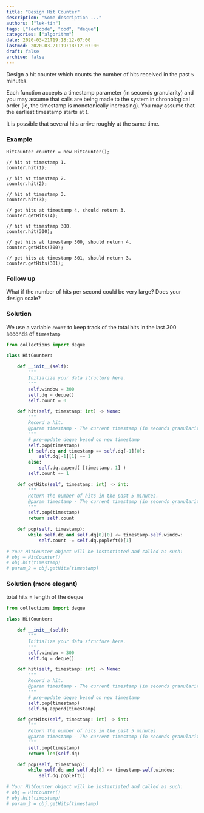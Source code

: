 ```yaml
---
title: "Design Hit Counter"
description: "Some description ..."
authors: ["lek-tin"]
tags: ["leetcode", "ood", "deque"]
categories: ["algorithm"]
date: 2020-03-21T19:18:12-07:00
lastmod: 2020-03-21T19:18:12-07:00
draft: false
archive: false
---
```

Design a hit counter which counts the number of hits received in the past `5` minutes.  

Each function accepts a timestamp parameter (in seconds granularity) and you may assume that calls are being made to the system in chronological order (ie, the timestamp is monotonically increasing). You may assume that the earliest timestamp starts at `1`.  

It is possible that several hits arrive roughly at the same time.  

### Example

```
HitCounter counter = new HitCounter();

// hit at timestamp 1.
counter.hit(1);

// hit at timestamp 2.
counter.hit(2);

// hit at timestamp 3.
counter.hit(3);

// get hits at timestamp 4, should return 3.
counter.getHits(4);

// hit at timestamp 300.
counter.hit(300);

// get hits at timestamp 300, should return 4.
counter.getHits(300);

// get hits at timestamp 301, should return 3.
counter.getHits(301);
```

### Follow up

What if the number of hits per second could be very large? Does your design scale?

### Solution

We use a variable `count` to keep track of the total hits in the last 300 seconds of `timestamp`
```python
from collections import deque

class HitCounter:

    def __init__(self):
        """
        Initialize your data structure here.
        """
        self.window = 300
        self.dq = deque()
        self.count = 0

    def hit(self, timestamp: int) -> None:
        """
        Record a hit.
        @param timestamp - The current timestamp (in seconds granularity).
        """
        # pre-update deque besed on new timestamp
        self.pop(timestamp)
        if self.dq and timestamp == self.dq[-1][0]:
            self.dq[-1][1] += 1
        else:
            self.dq.append( [timestamp, 1] )
        self.count += 1

    def getHits(self, timestamp: int) -> int:
        """
        Return the number of hits in the past 5 minutes.
        @param timestamp - The current timestamp (in seconds granularity).
        """
        self.pop(timestamp)
        return self.count

    def pop(self, timestamp):
        while self.dq and self.dq[0][0] <= timestamp-self.window:
            self.count -= self.dq.popleft()[1]

# Your HitCounter object will be instantiated and called as such:
# obj = HitCounter()
# obj.hit(timestamp)
# param_2 = obj.getHits(timestamp)
```

### Solution (more elegant)

total hits = length of the deque
```python
from collections import deque

class HitCounter:

    def __init__(self):
        """
        Initialize your data structure here.
        """
        self.window = 300
        self.dq = deque()

    def hit(self, timestamp: int) -> None:
        """
        Record a hit.
        @param timestamp - The current timestamp (in seconds granularity).
        """
        # pre-update deque besed on new timestamp
        self.pop(timestamp)
        self.dq.append(timestamp)

    def getHits(self, timestamp: int) -> int:
        """
        Return the number of hits in the past 5 minutes.
        @param timestamp - The current timestamp (in seconds granularity).
        """
        self.pop(timestamp)
        return len(self.dq)

    def pop(self, timestamp):
        while self.dq and self.dq[0] <= timestamp-self.window:
            self.dq.popleft()

# Your HitCounter object will be instantiated and called as such:
# obj = HitCounter()
# obj.hit(timestamp)
# param_2 = obj.getHits(timestamp)
```